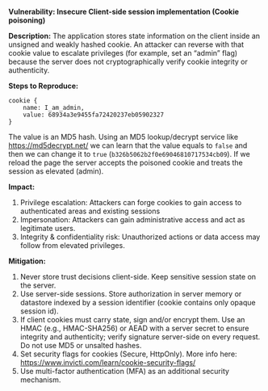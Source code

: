 **Vulnerability: Insecure Client-side session implementation (Cookie poisoning)**

**Description:**
The application stores state information on the client inside an unsigned and weakly hashed cookie. An attacker can reverse with that cookie value to escalate privileges (for example, set an “admin” flag) because the server does not cryptographically verify cookie integrity or authenticity.

**Steps to Reproduce:**
```
cookie {
    name: I_am_admin,
    value: 68934a3e9455fa72420237eb05902327
}
```
The value is an MD5 hash. Using an MD5 lookup/decrypt service like https://md5decrypt.net/ we can learn that the value equals to `false` and then we can change it to `true` (`b326b5062b2f0e69046810717534cb09`). If we reload the page the server accepts the poisoned cookie and treats the session as elevated (admin).

**Impact:**
1. Privilege escalation: Attackers can forge cookies to gain access to authenticated areas and existing sessions
2. Impersonation: Attackers can gain administrative access and act as legitimate users.
3. Integrity & confidentiality risk: Unauthorized actions or data access may follow from elevated privileges.

**Mitigation:**
1. Never store trust decisions client-side. Keep sensitive session state on the server.
2. Use server-side sessions. Store authorization in server memory or datastore indexed by a session identifier (cookie contains only opaque session id).
3. If client cookies must carry state, sign and/or encrypt them. Use an HMAC (e.g., HMAC-SHA256) or AEAD with a server secret to ensure integrity and authenticity; verify signature server-side on every request. Do not use MD5 or unsalted hashes.
4. Set security flags for cookies (Secure, HttpOnly). More info here: https://www.invicti.com/learn/cookie-security-flags/
5. Use multi-factor authentication (MFA) as an additional security mechanism.